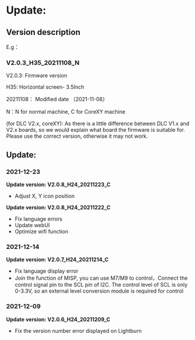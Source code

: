 # Update:
## Version description

E.g：

### V2.0.3_H35_20211108_N

V2.0.3: Firmware version

H35: Horizontal screen- 3.5Inch

20211108： Modified date （2021-11-08）

N：N for normal machine, C for CoreXY machine

(for DLC V2.x, coreXY): As there is a little difference between DLC V1.x and V2.x boards, so we would explain what board the firmware is suitable for. Please use the correct version, otherwise it may not work.



## Update:

### 2021-12-23

**Update version: V2.0.8_H24_20211223_C**

- Adjust X, Y icon position

  

**Update version: V2.0.8_H24_20211222_C**

- Fix language errors
- Update webUI
- Optimize wifi function

### 2021-12-14

**Update version: V2.0.7_H24_20211214_C**

- Fix language display error
- Join the function of MISP, you can use M7/M9 to control，Connect the control signal pin to the SCL pin of I2C. The control level of SCL is only 0-3.3V, so an external level conversion module is required for control

### 2021-12-09

**Update version: V2.0.6_H24_20211209_C**

- Fix the version number error displayed on Lightburn

